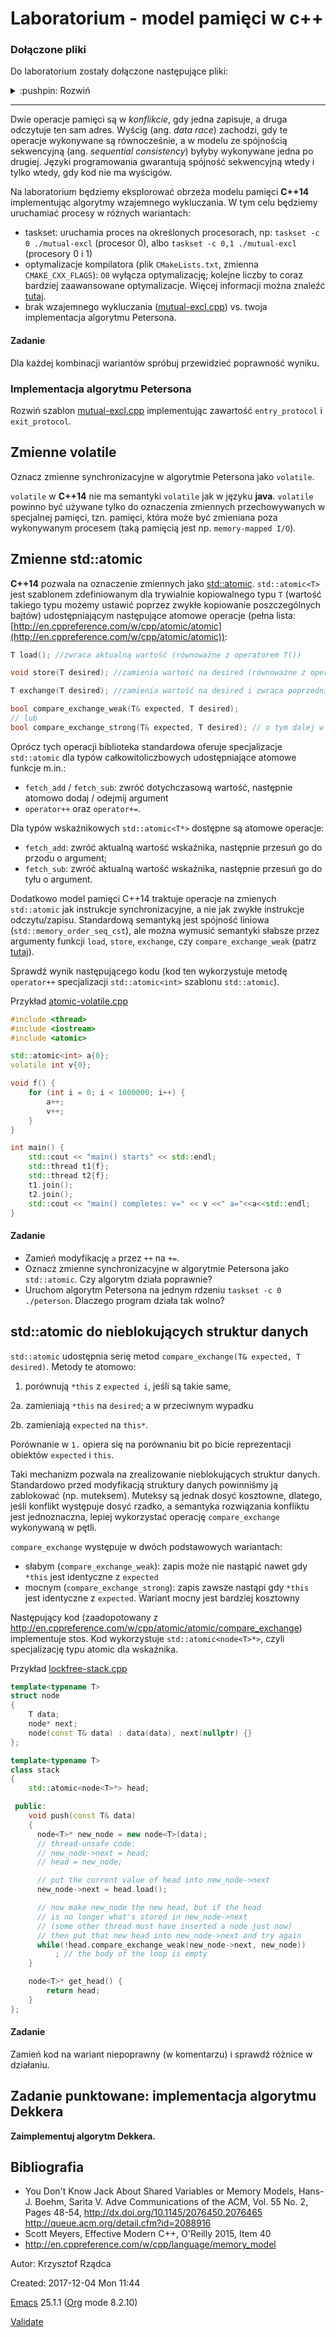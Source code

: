 # Laboratorium - model pamięci w c++

### Dołączone pliki
Do laboratorium zostały dołączone następujące pliki:
<details><summary>:pushpin: Rozwiń </summary>
<p>

- [atomic-volatile.cpp](atomic-volatile.cpp)
- [CMakeLists.txt](CMakeLists.txt)
- [lockfree-stack.cpp](lockfree-stack.cpp)
- [mutual-excl.cpp](mutual-excl.cpp)

</p>
</details>

---

Dwie operacje pamięci są w *konflikcie*, gdy jedna zapisuje, a druga odczytuje ten sam adres. Wyścig (ang. *data race*) zachodzi, gdy te operacje wykonywane są równocześnie, a w modelu ze spójnością sekwencyjną (ang. *sequential consistency*) byłyby wykonywane jedna po drugiej. Języki programowania gwarantują spójność sekwencyjną wtedy i tylko wtedy, gdy kod nie ma wyścigów.

Na laboratorium będziemy eksplorować obrzeża modelu pamięci **C++14** implementując algorytmy wzajemnego wykluczania. W tym celu będziemy uruchamiać procesy w różnych wariantach:

- taskset: uruchamia proces na określonych procesorach, np: `taskset -c 0 ./mutual-excl` (procesor 0), albo `taskset -c 0,1 ./mutual-excl` (procesory 0 i 1)
- optymalizacje kompilatora (plik `CMakeLists.txt`, zmienna `CMAKE_CXX_FLAGS`): `O0` wyłącza optymalizację; kolejne liczby to coraz bardziej zaawansowane optymalizacje. Więcej informacji można znaleźć [tutaj]([https://gcc.gnu.org/onlinedocs/gcc/Optimize-Options.html).
- brak wzajemnego wykluczania ([mutual-excl.cpp](mutual-excl.cpp)) vs. twoja implementacja algorytmu Petersona.

#### Zadanie 
Dla każdej kombinacji wariantów spróbuj przewidzieć poprawność wyniku.

### Implementacja algorytmu Petersona

Rozwiń szablon [mutual-excl.cpp](mutual-excl.cpp) implementując zawartość `entry_protocol` i `exit_protocol`.

## Zmienne volatile

Oznacz zmienne synchronizacyjne w algorytmie Petersona jako `volatile`.

`volatile` w **C++14** nie ma semantyki `volatile` jak w języku **java**. `volatile` powinno być używane tylko do oznaczenia zmiennych przechowywanych w specjalnej pamięci, tzn. pamięci, która może być zmieniana poza wykonywanym procesem (taką pamięcią jest np. `memory-mapped I/O`).

## Zmienne std::atomic

**C++14** pozwala na oznaczenie zmiennych jako [std::atomic](https://en.cppreference.com/w/cpp/atomic/atomic).  `std::atomic<T>` jest szablonem zdefiniowanym dla trywialnie kopiowalnego typu `T` (wartość takiego typu możemy ustawić poprzez zwykłe kopiowanie poszczególnych bajtów) udostępniającym następujące atomowe operacje (pełna lista: [http://en.cppreference.com/w/cpp/atomic/atomic](http://en.cppreference.com/w/cpp/atomic/atomic)):
```cpp
T load(); //zwraca aktualną wartość (równoważne z operatorem T())

void store(T desired); //zamienia wartość na desired (równoważne z operatorem =)

T exchange(T desired); //zamienia wartość na desired i zwraca poprzednią wartość

bool compare_exchange_weak(T& expected, T desired); 
// lub
bool compare_exchange_strong(T& expected, T desired); // o tym dalej w opisie
```

Oprócz tych operacji biblioteka standardowa oferuje specjalizacje `std::atomic` dla typów całkowitoliczbowych udostępniające atomowe funkcje m.in.:

- `fetch_add` / `fetch_sub`: zwróć dotychczasową wartość, następnie atomowo dodaj / odejmij argument
- `operator++` oraz `operator+=`.

Dla typów wskaźnikowych `std::atomic<T*>` dostępne są atomowe operacje:

- `fetch_add`: zwróć aktualną wartość wskaźnika, następnie przesuń go do przodu o argument;
- `fetch_sub`: zwróć aktualną wartość wskaźnika, następnie przesuń go do tyłu o argument.

Dodatkowo model pamięci C++14 traktuje operacje na zmienych `std::atomic` jak instrukcje synchronizacyjne, a nie jak zwykłe instrukcje odczytu/zapisu. Standardową semantyką jest spójność liniowa (`std::memory_order_seq_cst`), ale można wymusić semantyki słabsze przez argumenty funkcji `load`, `store`, `exchange`, czy `compare_exchange_weak` (patrz [tutaj](http://en.cppreference.com/w/cpp/atomic/memory_order)).

Sprawdź wynik następującego kodu (kod ten wykorzystuje metodę `operator++` specjalizacji `std::atomic<int>` szablonu `std::atomic`).

Przykład [atomic-volatile.cpp](atomic-volatile.cpp)

```cpp
#include <thread>
#include <iostream>
#include <atomic>

std::atomic<int> a{0};
volatile int v{0};

void f() {
    for (int i = 0; i < 1000000; i++) {
        a++;
        v++;
    }
}

int main() {
    std::cout << "main() starts" << std::endl;
    std::thread t1{f};
    std::thread t2{f};
    t1.join();
    t2.join();
    std::cout << "main() completes: v=" << v <<" a="<<a<<std::endl;
}
```

#### Zadanie
- Zamień modyfikację `a` przez `++` na `+=`.
- Oznacz zmienne synchronizacyjne w algorytmie Petersona jako `std::atomic`. Czy algorytm działa poprawnie?
- Uruchom algorytm Petersona na jednym rdzeniu `taskset -c 0 ./peterson`. Dlaczego program działa tak wolno?

## std::atomic do nieblokujących struktur danych

`std::atomic` udostępnia serię metod `compare_exchange(T& expected, T desired)`. Metody te atomowo: 

1. porównują `*this` z `expected i`, jeśli są takie same, 

2a. zamieniają `*this` na `desired`; a w przeciwnym wypadku 

2b. zamieniają `expected` na `this*`. 

Porównanie w `1.` opiera się na porównaniu bit po bicie reprezentacji obiektów `expected` i `this`.

Taki mechanizm pozwala na zrealizowanie nieblokujących struktur danych. Standardowo przed modyfikacją struktury danych powinniśmy ją zablokować (np. muteksem). Muteksy są jednak dosyć kosztowne, dlatego, jeśli konflikt występuje dosyć rzadko, a semantyka rozwiązania konfliktu jest jednoznaczna, lepiej wykorzystać operację `compare_exchange` wykonywaną w pętli.

`compare_exchange` występuje w dwóch podstawowych wariantach:

- słabym (`compare_exchange_weak`): zapis może nie nastąpić nawet gdy `*this` jest identyczne z  `expected`
- mocnym (`compare_exchange_strong`): zapis zawsze nastąpi gdy `*this` jest identyczne z `expected`.   Wariant mocny jest bardziej kosztowny

Następujący kod (zaadopotowany z http://en.cppreference.com/w/cpp/atomic/atomic/compare_exchange) implementuje stos. Kod wykorzystuje `std::atomic<node<T>*>`, czyli specjalizację typu atomic dla wskaźnika.

Przykład [lockfree-stack.cpp](lockfree-stack.cpp)

```cpp
template<typename T>
struct node
{
    T data;
    node* next;
    node(const T& data) : data(data), next(nullptr) {}
};

template<typename T>
class stack
{
    std::atomic<node<T>*> head;

 public:
    void push(const T& data)
    {
      node<T>* new_node = new node<T>(data);
      // thread-unsafe code:
      // new_node->next = head;
      // head = new_node;

      // put the current value of head into new_node->next
      new_node->next = head.load();

      // now make new_node the new head, but if the head
      // is no longer what's stored in new_node->next
      // (some other thread must have inserted a node just now)
      // then put that new head into new_node->next and try again
      while(!head.compare_exchange_weak(new_node->next, new_node))
          ; // the body of the loop is empty
    }

    node<T>* get_head() {
        return head;
    }
};
```
#### Zadanie
Zamień kod na wariant niepoprawny (w komentarzu) i sprawdź różnice w działaniu.

## Zadanie punktowane: implementacja algorytmu Dekkera

**Zaimplementuj algorytm Dekkera.**

## Bibliografia

- You Don't Know Jack About Shared Variables or Memory Models, Hans-J. Boehm, Sarita V. Adve Communications of the ACM, Vol. 55 No. 2, Pages 48-54, http://dx.doi.org/10.1145/2076450.2076465 http://queue.acm.org/detail.cfm?id=2088916
- Scott Meyers, Effective Modern C++, O'Reilly 2015, Item 40
- http://en.cppreference.com/w/cpp/language/memory_model


Autor: Krzysztof Rządca

Created: 2017-12-04 Mon 11:44

[Emacs](http://www.gnu.org/software/emacs/) 25.1.1 ([Org](http://orgmode.org/) mode 8.2.10)

[Validate](http://validator.w3.org/check?uri=referer)
